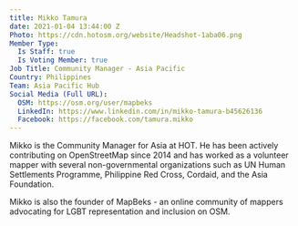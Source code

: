 ```yaml
---
title: Mikko Tamura
date: 2021-01-04 13:44:00 Z
Photo: https://cdn.hotosm.org/website/Headshot-1aba06.png
Member Type:
  Is Staff: true
  Is Voting Member: true
Job Title: Community Manager - Asia Pacific
Country: Philippines
Team: Asia Pacific Hub
Social Media (Full URL):
  OSM: https://osm.org/user/mapbeks
  LinkedIn: https://www.linkedin.com/in/mikko-tamura-b45626136
  Facebook: https://facebook.com/tamura.mikko
---
```


Mikko is the Community Manager for Asia at HOT. He has been actively contributing on OpenStreetMap since 2014 and has worked as a volunteer mapper with several non-governmental organizations such as UN Human Settlements Programme, Philippine Red Cross, Cordaid, and the Asia Foundation.

Mikko is also the founder of MapBeks - an online community of mappers advocating for LGBT representation and inclusion on OSM.  
